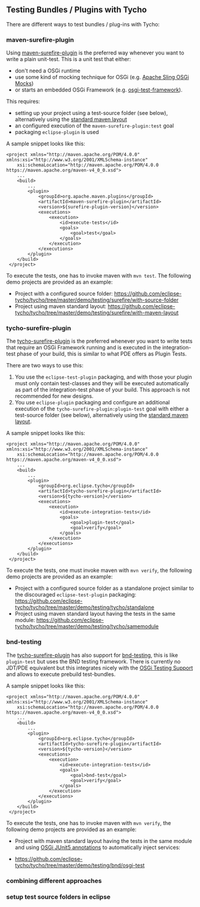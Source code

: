 ## Testing Bundles / Plugins with Tycho

There are different ways to test bundles / plug-ins with Tycho:

### maven-surefire-plugin

Using [maven-surefire-plugin](https://maven.apache.org/surefire/maven-surefire-plugin/) is the preferred way whenever you want to write a plain unit-test.
This is a unit test that either:

* don't need a OSGi runtime
* use some kind of mocking technique for OSGi (e.g. [Apache Sling OSGi Mocks](https://sling.apache.org/documentation/development/osgi-mock.html))
* or starts an embedded OSGi Framework (e.g. [osgi-test-framework](https://github.com/laeubisoft/osgi-test-framework)).

This requires:
- setting up your project using a test-source folder (see below), alternatively using the [standard maven layout](https://maven.apache.org/guides/introduction/introduction-to-the-standard-directory-layout.html)
- an configured execution of the `maven-surefire-plugin:test` goal
- packaging `eclipse-plugin` is used

A sample snippet looks like this:
```
<project xmlns="http://maven.apache.org/POM/4.0.0" xmlns:xsi="http://www.w3.org/2001/XMLSchema-instance"
	xsi:schemaLocation="http://maven.apache.org/POM/4.0.0 https://maven.apache.org/maven-v4_0_0.xsd">
	...
	<build>
		...
		<plugin>
			<groupId>org.apache.maven.plugins</groupId>
			<artifactId>maven-surefire-plugin</artifactId>
			<version>${surefire-plugin-version}</version>
			<executions>
				<execution>
					<id>execute-tests</id>
					<goals>
						<goal>test</goal>
					</goals>
				</execution>
			</executions>
		</plugin>
 	</build>
 </project>
```

To execute the tests, one has to invoke maven with `mvn test`.
The following demo projects are provided as an example:

- Project with a configured source folder: https://github.com/eclipse-tycho/tycho/tree/master/demo/testing/surefire/with-source-folder
- Project using maven standard layout: https://github.com/eclipse-tycho/tycho/tree/master/demo/testing/surefire/with-maven-layout


### tycho-surefire-plugin

The [tycho-surefire-plugin](https://tycho.eclipseprojects.io/doc/master/tycho-surefire-plugin/plugin-info.html) is the preferred whenever you want to write tests
that require an OSGi Framework running and is executed in the integration-test phase of your build, this is similar to what PDE offers as Plugin Tests.

There are two ways to use this:

1. You use the `eclipse-test-plugin` packaging, and with those your plugin must only contain test-classes and they will be executed automatically as part
of the integration-test phase of your build. This approach is not recommended for new designs.
2. You use `eclipse-plugin` packaging and configure an additional execution of the `tycho-surefire-plugin:plugin-test` goal with either a test-source folder
 (see below), alternatively using the [standard maven layout](https://maven.apache.org/guides/introduction/introduction-to-the-standard-directory-layout.html).
 
A sample snippet looks like this:

```
<project xmlns="http://maven.apache.org/POM/4.0.0" xmlns:xsi="http://www.w3.org/2001/XMLSchema-instance"
	xsi:schemaLocation="http://maven.apache.org/POM/4.0.0 https://maven.apache.org/maven-v4_0_0.xsd">
	...
	<build>
		...
		<plugin>
			<groupId>org.eclipse.tycho</groupId>
			<artifactId>tycho-surefire-plugin</artifactId>
			<version>${tycho-version}</version>
			<executions>
				<execution>
					<id>execute-integration-tests</id>
					<goals>
						<goal>plugin-test</goal>
						<goal>verify</goal>
					</goals>
				</execution>
			</executions>
		</plugin>
 	</build>
 </project>
```

To execute the tests, one must invoke maven with `mvn verify`, the following demo projects are provided as an example:

- Project with a configured source folder as a standalone project similar to the discouraged `eclipse-test-plugin` packaging:
https://github.com/eclipse-tycho/tycho/tree/master/demo/testing/tycho/standalone
- Project using maven standard layout having the tests in the same module: 
https://github.com/eclipse-tycho/tycho/tree/master/demo/testing/tycho/samemodule

### bnd-testing

The [tycho-surefire-plugin](https://tycho.eclipseprojects.io/doc/master/tycho-surefire-plugin/plugin-info.html) has also support for [bnd-testing](https://bnd.bndtools.org/chapters/310-testing.html),
this is like `plugin-test` but uses the BND testing framework. There is currently no JDT/PDE equivalent but this integrates nicely with the [OSGi Testing Support](https://github.com/osgi/osgi-test) and allows to execute prebuild test-bundles.

A sample snippet looks like this:

```
<project xmlns="http://maven.apache.org/POM/4.0.0" xmlns:xsi="http://www.w3.org/2001/XMLSchema-instance"
	xsi:schemaLocation="http://maven.apache.org/POM/4.0.0 https://maven.apache.org/maven-v4_0_0.xsd">
	...
	<build>
		...
		<plugin>
			<groupId>org.eclipse.tycho</groupId>
			<artifactId>tycho-surefire-plugin</artifactId>
			<version>${tycho-version}</version>
			<executions>
				<execution>
					<id>execute-integration-tests</id>
					<goals>
						<goal>bnd-test</goal>
						<goal>verify</goal>
					</goals>
				</execution>
			</executions>
		</plugin>
 	</build>
 </project>
```

To execute the tests, one has to invoke maven with `mvn verify`, the following demo projects are provided as an example:

- Project with maven standard layout having the tests in the same module and using [OSGi JUnit5 annotations](https://github.com/osgi/osgi-test/blob/main/org.osgi.test.junit5/README.md)
to automatically inject services: 

- https://github.com/eclipse-tycho/tycho/tree/master/demo/testing/bnd/osgi-test



### combining different approaches 

### setup test source folders in eclipse
